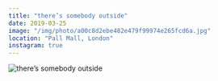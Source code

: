 ```yaml
---
title: "there’s somebody outside"
date: 2019-03-25
image: "/img/photo/a00c8d2ebe482e479f99974e265fcd6a.jpg"
location: "Pall Mall, London"
instagram: true
---
```


![there’s somebody outside](/img/photo/a00c8d2ebe482e479f99974e265fcd6a.jpg)
